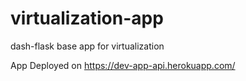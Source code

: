 # virtualization-app
dash-flask base app for virtualization

App Deployed on https://dev-app-api.herokuapp.com/
